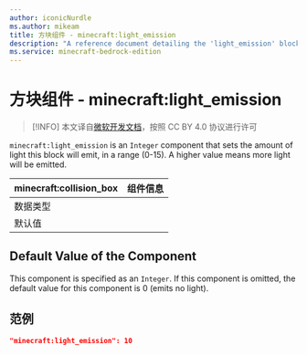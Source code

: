 ```yaml
---
author: iconicNurdle
ms.author: mikeam
title: 方块组件 - minecraft:light_emission
description: "A reference document detailing the 'light_emission' block component"
ms.service: minecraft-bedrock-edition
---
```


# 方块组件 - minecraft:light_emission

> [!INFO]
> 本文译自[微软开发文档](https://learn.microsoft.com/en-us/minecraft/creator/)，按照 CC BY 4.0 协议进行许可

`minecraft:light_emission` is an `Integer` component that sets the amount of light this block will emit, in a range (0-15). A higher value means more light will be emitted.

| minecraft:collision_box | 组件信息 |
| ----------------------- | -------- |
| 数据类型                |          |
| 默认值                  |          |

## Default Value of the Component

This component is specified as an `Integer`. If this component is omitted, the default value for this component is 0 (emits no light).

## 范例

```json
"minecraft:light_emission": 10
```
